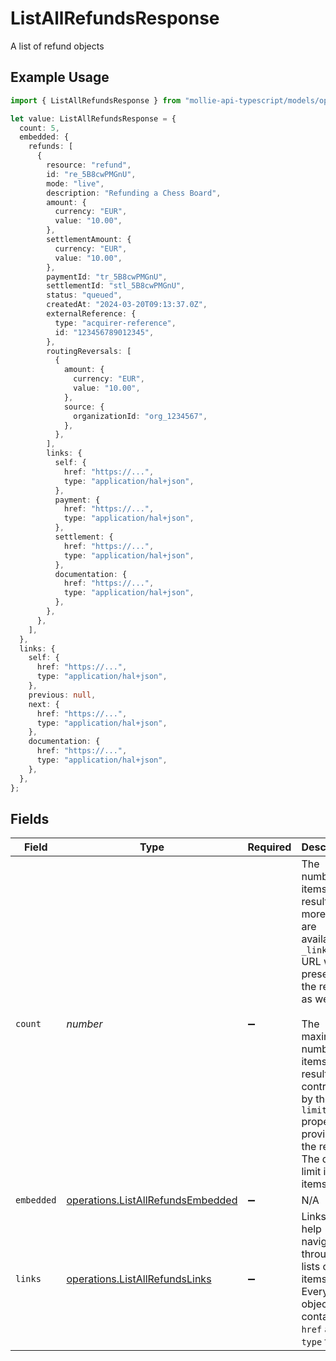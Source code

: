 # ListAllRefundsResponse

A list of refund objects

## Example Usage

```typescript
import { ListAllRefundsResponse } from "mollie-api-typescript/models/operations";

let value: ListAllRefundsResponse = {
  count: 5,
  embedded: {
    refunds: [
      {
        resource: "refund",
        id: "re_5B8cwPMGnU",
        mode: "live",
        description: "Refunding a Chess Board",
        amount: {
          currency: "EUR",
          value: "10.00",
        },
        settlementAmount: {
          currency: "EUR",
          value: "10.00",
        },
        paymentId: "tr_5B8cwPMGnU",
        settlementId: "stl_5B8cwPMGnU",
        status: "queued",
        createdAt: "2024-03-20T09:13:37.0Z",
        externalReference: {
          type: "acquirer-reference",
          id: "123456789012345",
        },
        routingReversals: [
          {
            amount: {
              currency: "EUR",
              value: "10.00",
            },
            source: {
              organizationId: "org_1234567",
            },
          },
        ],
        links: {
          self: {
            href: "https://...",
            type: "application/hal+json",
          },
          payment: {
            href: "https://...",
            type: "application/hal+json",
          },
          settlement: {
            href: "https://...",
            type: "application/hal+json",
          },
          documentation: {
            href: "https://...",
            type: "application/hal+json",
          },
        },
      },
    ],
  },
  links: {
    self: {
      href: "https://...",
      type: "application/hal+json",
    },
    previous: null,
    next: {
      href: "https://...",
      type: "application/hal+json",
    },
    documentation: {
      href: "https://...",
      type: "application/hal+json",
    },
  },
};
```

## Fields

| Field                                                                                                                                                                                                                                                                     | Type                                                                                                                                                                                                                                                                      | Required                                                                                                                                                                                                                                                                  | Description                                                                                                                                                                                                                                                               | Example                                                                                                                                                                                                                                                                   |
| ------------------------------------------------------------------------------------------------------------------------------------------------------------------------------------------------------------------------------------------------------------------------- | ------------------------------------------------------------------------------------------------------------------------------------------------------------------------------------------------------------------------------------------------------------------------- | ------------------------------------------------------------------------------------------------------------------------------------------------------------------------------------------------------------------------------------------------------------------------- | ------------------------------------------------------------------------------------------------------------------------------------------------------------------------------------------------------------------------------------------------------------------------- | ------------------------------------------------------------------------------------------------------------------------------------------------------------------------------------------------------------------------------------------------------------------------- |
| `count`                                                                                                                                                                                                                                                                   | *number*                                                                                                                                                                                                                                                                  | :heavy_minus_sign:                                                                                                                                                                                                                                                        | The number of items in this result set. If more items are available, a `_links.next` URL will be present in the result<br/>as well.<br/><br/>The maximum number of items per result set is controlled by the `limit` property provided in the request. The default<br/>limit is 50 items. | 5                                                                                                                                                                                                                                                                         |
| `embedded`                                                                                                                                                                                                                                                                | [operations.ListAllRefundsEmbedded](../../models/operations/listallrefundsembedded.md)                                                                                                                                                                                    | :heavy_minus_sign:                                                                                                                                                                                                                                                        | N/A                                                                                                                                                                                                                                                                       |                                                                                                                                                                                                                                                                           |
| `links`                                                                                                                                                                                                                                                                   | [operations.ListAllRefundsLinks](../../models/operations/listallrefundslinks.md)                                                                                                                                                                                          | :heavy_minus_sign:                                                                                                                                                                                                                                                        | Links to help navigate through the lists of items. Every URL object will contain an `href` and a `type` field.                                                                                                                                                            |                                                                                                                                                                                                                                                                           |